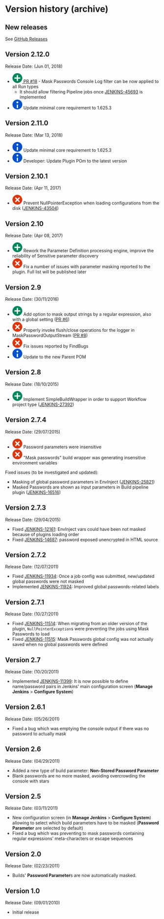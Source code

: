 # Version history (archive)

## New releases

See [GitHub Releases](https://github.com/jenkinsci/mask-passwords-plugin/releases)

## Version 2.12.0 

Release Date: (Jun 01, 2018)

-   [![(plus)](images/add.svg) PR
    \#18](https://github.com/jenkinsci/mask-passwords-plugin/pull/18) -
    Mask Passwords Console Log filter can be now applied to all Run
    types  
    -   It should allow filtering Pipeline jobs
        once [JENKINS-45693](http://issues.jenkins-ci.org/browse/JENKINS-45693)
        is implemented
-   ![(info)](images/information.svg) Update
    minimal core requirement to 1.625.3

## Version 2.11.0

Release Date: (Mar 13, 2018)

-   ![(info)](images/information.svg) Update
    minimal core requirement to 1.625.3
-   ![(info)](images/information.svg) Developer:
    Update Plugin POm to the latest version

## Version 2.10.1

Release Date: (Apr 11, 2017)

-   ![(error)](images/error.svg) Prevent
    NullPointerException when loading configurations from the disk
    ([JENKINS-43504](https://issues.jenkins-ci.org/browse/JENKINS-43504))

## Version 2.10

Release Date: (Apr 08, 2017)

-   ![(plus)](images/add.svg) Rework
    the Parameter Definition processing engine, improve the reliability
    of Sensitive parameter discovery
-   ![(error)](images/error.svg) Fix
    a number of issues with parameter masking reported to the plugin.
    Full list will be published later

## Version 2.9

Release Date: (30/11/2016)

-   ![(plus)](images/add.svg)
    Add option to mask output strings by a regular expression, also with
    a global setting ([PR
    \#6](https://github.com/jenkinsci/mask-passwords-plugin/pull/6))
-   ![(error)](images/error.svg)
    Properly invoke flush/close operations for the logger in
    MaskPasswordOutputStream ([PR
    \#8](https://github.com/jenkinsci/mask-passwords-plugin/pull/8))
-   ![(error)](images/error.svg)
    Fix issues reported by FindBugs
-   ![(info)](images/information.svg)
    Update to the new Parent POM

## Version 2.8

Release Date: (18/10/2015)

-   ![(plus)](images/add.svg)
    Implement SimpleBuildWrapper in order to support Workflow project
    type
    ([JENKINS-27392](https://issues.jenkins-ci.org/browse/JENKINS-27392))

## Version 2.7.4

Release Date: (29/07/2015)

-   ![(error)](images/error.svg)
    Password parameters were insensitive
-   ![(error)](images/error.svg)
    "Mask passwords" build wrapper was generating insensitive
    environment variables

Fixed issues (to be investigated and updated):

-   Masking of global password parameters in EnvInject
    ([JENKINS-25821](https://issues.jenkins-ci.org/browse/JENKINS-25821))
-   Masked Passwords are shown as input parameters in Build pipeline
    plugin
    ([JENKINS-16516](https://issues.jenkins-ci.org/browse/JENKINS-16516))

## Version 2.7.3

Release Date: (29/04/2015)

-   Fixed
    [JENKINS-12161](https://issues.jenkins-ci.org/browse/JENKINS-12161):
    EnvInject vars could have been not masked because of plugins loading order
-   Fixed
    [JENKINS-14687](https://issues.jenkins-ci.org/browse/JENKINS-14687):
    password exposed unencrypted in HTML source

## Version 2.7.2

Release Date: (12/07/2011)

-   Fixed
    [JENKINS-11934](https://issues.jenkins-ci.org/browse/JENKINS-11934):
    Once a job config was submitted, new/updated global passwords were
    not masked
-   Implemented
    [JENKINS-11924](https://issues.jenkins-ci.org/browse/JENKINS-11924):
    Improved global passwords-related labels

## Version 2.7.1

Release Date: (10/27/2011)

-   Fixed
    [JENKINS-11514](https://issues.jenkins-ci.org/browse/JENKINS-11514):
    When migrating from an older version of the plugin,
    `NullPointerException`s were preventing the jobs using Mask
    Passwords to load
-   Fixed
    [JENKINS-11515](https://issues.jenkins-ci.org/browse/JENKINS-11515):
    Mask Passwords global config was not actually saved when no global
    passwords were defined

## Version 2.7

Release Date: (10/20/2011)

-   Implemented
    [JENKINS-11399](https://issues.jenkins-ci.org/browse/JENKINS-11399):
    It is now possible to define name/password pairs in Jenkins' main
    configuration screen (**Manage Jenkins** \> **Configure System**)

## Version 2.6.1

Release Date: (05/26/2011)

-   Fixed a bug which was emptying the console output if there was no
    password to actually mask

## Version 2.6

Release Date: (04/29/2011)

-   Added a new type of build parameter: **Non-Stored Password
    Parameter**
-   Blank passwords are no more masked, avoiding overcrowding the
    console with stars

## Version 2.5

Release Date: (03/11/2011)

-   New configuration screen (in **Manage Jenkins** \> **Configure
    System**) allowing to select which build parameters have to be
    masked (**Password Parameter** are selected by default)
-   Fixed a bug which was preventing to mask passwords containing
    regular expressions' meta-characters or escape sequences

## Version 2.0

Release Date: (02/23/2011)

-   Builds' **Password Parameter**s are now automatically masked.

## Version 1.0

Release Date: (09/01/2010)

-   Initial release
